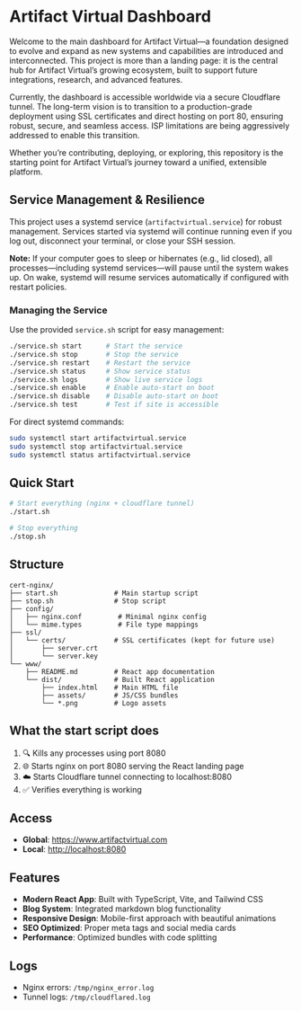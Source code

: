 
# Artifact Virtual Dashboard

Welcome to the main dashboard for Artifact Virtual—a foundation designed to evolve and expand as new systems and capabilities are introduced and interconnected. This project is more than a landing page: it is the central hub for Artifact Virtual’s growing ecosystem, built to support future integrations, research, and advanced features.

Currently, the dashboard is accessible worldwide via a secure Cloudflare tunnel. The long-term vision is to transition to a  production-grade deployment using SSL certificates and direct hosting on port 80, ensuring robust, secure, and seamless access. ISP limitations are being aggressively addressed to enable this transition.

Whether you’re contributing, deploying, or exploring, this repository is the starting point for Artifact Virtual’s journey toward a unified, extensible platform.

## Service Management & Resilience

This project uses a systemd service (`artifactvirtual.service`) for robust management. Services started via systemd will continue running even if you log out, disconnect your terminal, or close your SSH session. 

**Note:** If your computer goes to sleep or hibernates (e.g., lid closed), all processes—including systemd services—will pause until the system wakes up. On wake, systemd will resume services automatically if configured with restart policies.



### Managing the Service

Use the provided `service.sh` script for easy management:

```bash
./service.sh start      # Start the service
./service.sh stop       # Stop the service
./service.sh restart    # Restart the service
./service.sh status     # Show service status
./service.sh logs       # Show live service logs
./service.sh enable     # Enable auto-start on boot
./service.sh disable    # Disable auto-start on boot
./service.sh test       # Test if site is accessible
```

For direct systemd commands:

```bash
sudo systemctl start artifactvirtual.service
sudo systemctl stop artifactvirtual.service
sudo systemctl status artifactvirtual.service
```

## Quick Start

```bash
# Start everything (nginx + cloudflare tunnel)
./start.sh

# Stop everything
./stop.sh
```

## Structure

```
cert-nginx/
├── start.sh              # Main startup script
├── stop.sh               # Stop script  
├── config/
│   ├── nginx.conf         # Minimal nginx config
│   └── mime.types         # File type mappings
├── ssl/
│   └── certs/            # SSL certificates (kept for future use)
│       ├── server.crt
│       └── server.key
└── www/
    ├── README.md         # React app documentation
    └── dist/             # Built React application
        ├── index.html    # Main HTML file
        ├── assets/       # JS/CSS bundles
        └── *.png         # Logo assets
```

## What the start script does

1. 🔍 Kills any processes using port 8080
2. 🌐 Starts nginx on port 8080 serving the React landing page
3. ☁️ Starts Cloudflare tunnel connecting to localhost:8080
4. ✅ Verifies everything is working

## Access

- **Global**: <https://www.artifactvirtual.com>
- **Local**: <http://localhost:8080>

## Features

- **Modern React App**: Built with TypeScript, Vite, and Tailwind CSS
- **Blog System**: Integrated markdown blog functionality
- **Responsive Design**: Mobile-first approach with beautiful animations
- **SEO Optimized**: Proper meta tags and social media cards
- **Performance**: Optimized bundles with code splitting

## Logs

- Nginx errors: `/tmp/nginx_error.log`
- Tunnel logs: `/tmp/cloudflared.log`
